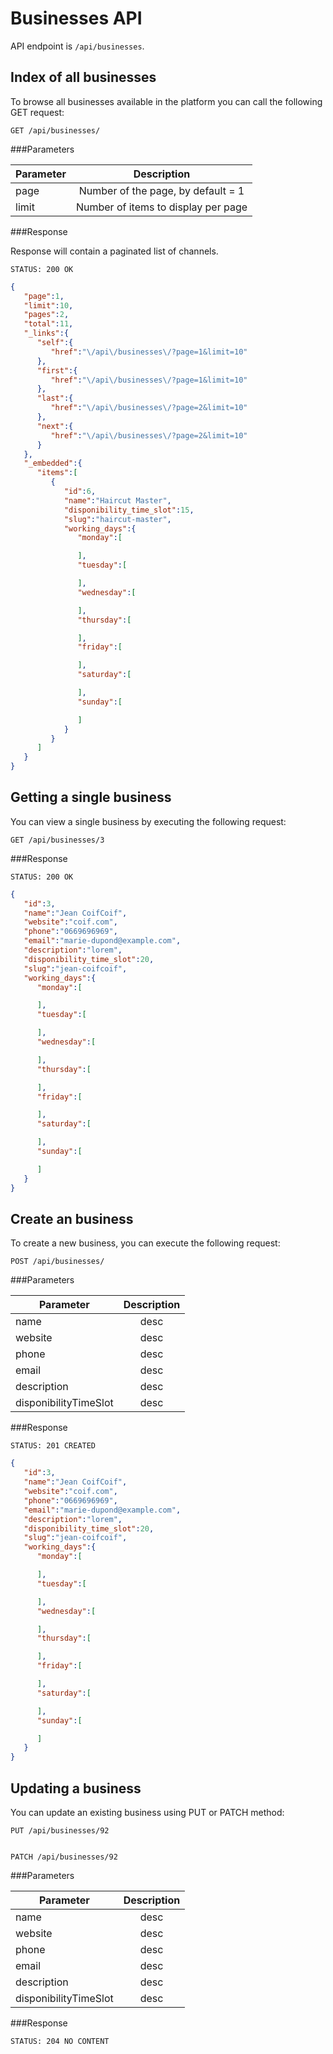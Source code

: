 Businesses API
=========

API endpoint is ``/api/businesses``.

Index of all businesses
---------------------

To browse all businesses available in the platform you can call the following GET request:

    GET /api/businesses/

###Parameters

| Parameter   |      Description      |
|----------|:-------------:|
| page | Number of the page, by default = 1 |
| limit |  Number of items to display per page  |

###Response

Response will contain a paginated list of channels.


    STATUS: 200 OK


```json
{
   "page":1,
   "limit":10,
   "pages":2,
   "total":11,
   "_links":{
      "self":{
         "href":"\/api\/businesses\/?page=1&limit=10"
      },
      "first":{
         "href":"\/api\/businesses\/?page=1&limit=10"
      },
      "last":{
         "href":"\/api\/businesses\/?page=2&limit=10"
      },
      "next":{
         "href":"\/api\/businesses\/?page=2&limit=10"
      }
   },
   "_embedded":{
      "items":[
         {
            "id":6,
            "name":"Haircut Master",
            "disponibility_time_slot":15,
            "slug":"haircut-master",
            "working_days":{
               "monday":[

               ],
               "tuesday":[

               ],
               "wednesday":[

               ],
               "thursday":[

               ],
               "friday":[

               ],
               "saturday":[

               ],
               "sunday":[

               ]
            }
         }
      ]
   }
}
```

Getting a single business
------------------------

You can view a single business by executing the following request:

    GET /api/businesses/3

###Response



    STATUS: 200 OK

```json
{
   "id":3,
   "name":"Jean CoifCoif",
   "website":"coif.com",
   "phone":"0669696969",
   "email":"marie-dupond@example.com",
   "description":"lorem",
   "disponibility_time_slot":20,
   "slug":"jean-coifcoif",
   "working_days":{
      "monday":[

      ],
      "tuesday":[

      ],
      "wednesday":[

      ],
      "thursday":[

      ],
      "friday":[

      ],
      "saturday":[

      ],
      "sunday":[

      ]
   }
}
```

Create an business
---------------

To create a new business, you can execute the following request:

    POST /api/businesses/

###Parameters

| Parameter   |      Description      |
|----------|:-------------:|
| name | desc |
| website |  desc  |
| phone |  desc  |
| email |  desc  |
| description |  desc  |
| disponibilityTimeSlot |  desc  |

###Response

    STATUS: 201 CREATED

```json
{
   "id":3,
   "name":"Jean CoifCoif",
   "website":"coif.com",
   "phone":"0669696969",
   "email":"marie-dupond@example.com",
   "description":"lorem",
   "disponibility_time_slot":20,
   "slug":"jean-coifcoif",
   "working_days":{
      "monday":[

      ],
      "tuesday":[

      ],
      "wednesday":[

      ],
      "thursday":[

      ],
      "friday":[

      ],
      "saturday":[

      ],
      "sunday":[

      ]
   }
}
```

Updating a business
------------------

You can update an existing business using PUT or PATCH method:


    PUT /api/businesses/92


    PATCH /api/businesses/92

###Parameters

| Parameter   |      Description      |
|----------|:-------------:|
| name | desc |
| website |  desc  |
| phone |  desc  |
| email |  desc  |
| description |  desc  |
| disponibilityTimeSlot |  desc  |

###Response


    STATUS: 204 NO CONTENT
